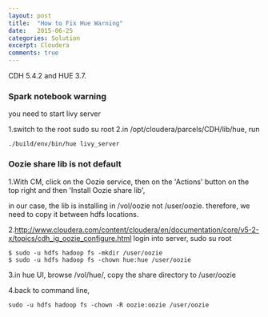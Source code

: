 ```yaml
---
layout: post
title:  "How to Fix Hue Warning"
date:   2015-06-25
categories: Solution
excerpt: Cloudera
comments: true
---
```

CDH 5.4.2 and HUE 3.7.

### Spark notebook warning

you need to start livy server

1.switch to the root sudo su root
2.in /opt/cloudera/parcels/CDH/lib/hue, run 

~~~ shell
./build/env/bin/hue livy_server
~~~

### Oozie share lib is not default

1.With CM, click on the Oozie service, then on the 'Actions' button on the
top right and then 'Install Oozie share lib',

in our case, the lib is installing in /vol/oozie not /user/oozie. 
therefore, we need to copy it between hdfs locations. 

2.http://www.cloudera.com/content/cloudera/en/documentation/core/v5-2-x/topics/cdh_ig_oozie_configure.html
login into server, sudo su root

~~~ shell
$ sudo -u hdfs hadoop fs -mkdir /user/oozie
$ sudo -u hdfs hadoop fs -chown hue:hue /user/oozie
~~~

3.in hue UI, browse /vol/hue/, copy the share directory to /user/oozie

4.back to command line,

~~~ shell
sudo -u hdfs hadoop fs -chown -R oozie:oozie /user/oozie
~~~
